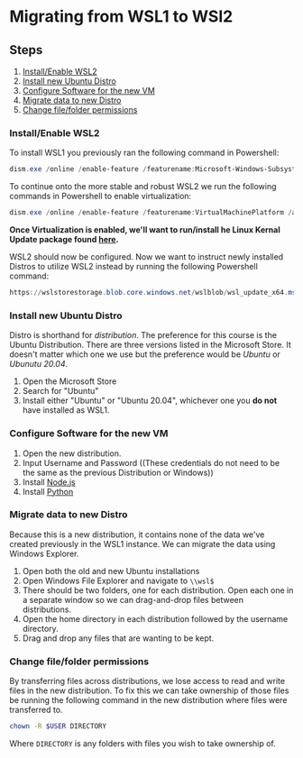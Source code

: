 # Migrating from WSL1 to WSl2

## Steps
1. [Install/Enable WSL2](./migrating-to-wsl2.md/#Install\/Enable-WSL2)
2. [Install new Ubuntu Distro](./migrating-to-wsl2.md/#Install-new-Ubuntu-Distro)
3. [Configure Software for the new VM](./migrating-to-wsl2.md/#Configure-Software-for-the-new-VM)
4. [Migrate data to new Distro](./migrating-to-wsl2.md/#Migrate-data-to-new-Distro)
5. [Change file/folder permissions](./migrating-to-wsl2.md/#Change-file\/folder-permissions)

### Install/Enable WSL2
To install WSL1 you previously ran the following command in Powershell: 
```Powershell
dism.exe /online /enable-feature /featurename:Microsoft-Windows-Subsystem-Linux /all /norestart
```

To continue onto the more stable and robust WSL2 we run the following commands in Powershell to enable virtualization: 

```Powershell
dism.exe /online /enable-feature /featurename:VirtualMachinePlatform /all /norestart
```

**Once Virtualization is enabled, we'll want to run/install he Linux Kernal Update package found [here](https://wslstorestorage.blob.core.windows.net/wslblob/wsl_update_x64.msi).**

WSL2 should now be configured. Now we want to instruct newly installed Distros to utilize WSL2 instead by running the following Powershell command: 

```Powershell
https://wslstorestorage.blob.core.windows.net/wslblob/wsl_update_x64.msi
```

### Install new Ubuntu Distro
Distro is shorthand for *distribution*. The preference for this course is the Ubuntu Distribution. There are three versions listed in the Microsoft Store. It doesn't matter which one we use but the preference would be *Ubuntu* or *Ubunutu 20.04*. 

1. Open the Microsoft Store
2. Search for "Ubuntu"
3. Install either "Ubuntu" or "Ubuntu 20.04", whichever one you **do not** have installed as WSL1. 

### Configure Software for the new VM
1. Open the new distribution. 
2. Input Username and Password ((These credentials do not need to be the same as the previous Distribution or Windows)) 
3. Install [Node.js](./nodejs-setup.md)
4. Install [Python](./python-setup.md)

### Migrate data to new Distro
Because this is a new distribution, it contains none of the data we've created previously in the WSL1 instance. We can migrate the data using Windows Explorer. 

1. Open both the old and new Ubuntu installations
2. Open Windows File Explorer and navigate to `\\wsl$`
3. There should be two folders, one for each distribution. Open each one in a separate window so we can drag-and-drop files between distributions.
4. Open the home directory in each distribution followed by the username directory. 
5. Drag and drop any files that are wanting to be kept. 

### Change file/folder permissions
By transferring files across distributions, we lose access to read and write files in the new distribution. To fix this we can take ownership of those files be running the following command in the new distribution where files were transferred to. 
  
```bash
chown -R $USER DIRECTORY
```

Where `DIRECTORY` is any folders with files you wish to take ownership of. 